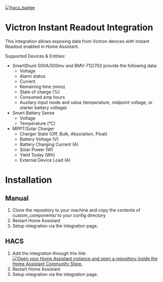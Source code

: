 

[![hacs_badge](https://img.shields.io/badge/HACS-Default-41BDF5.svg?style=for-the-badge)](https://github.com/hacs/integration)

# Victron Instant Readout Integration
This integration allows exposing data from Victron devices with Instant Readout enabled in Home Assistant.

Supported Devices & Entities:
* SmartShunt 500A/500mv and BMV-712/702 provide the following data:
    * Voltage
    * Alarm status
    * Current
    * Remaining time (mins)
    * State of charge (%)
    * Consumed amp hours
    * Auxilary input mode and value (temperature, midpoint voltage, or starter battery voltage)
* Smart Battery Sense
    * Voltage
    * Temperature (°C)
* MPPT/Solar Charger 
    * Charger State (Off, Bulk, Absorption, Float)
    * Battery Voltage (V)
    * Battery Charging Current (A)
    * Solar Power (W)
    * Yield Today (Wh)
    * External Device Load (A)

# Installation
## Manual
1. Clone the repository to your machine and copy the contents of custom_components/ to your config directory
2. Restart Home Assistant
3. Setup integration via the integration page.

## HACS
1. Add the integration through this link: 
[![Open your Home Assistant instance and open a repository inside the Home Assistant Community Store.](https://my.home-assistant.io/badges/hacs_repository.svg)](https://my.home-assistant.io/redirect/hacs_repository/?owner=keshavdv&repository=victron-hacs&category=integration)
2. Restart Home Assistant
3. Setup integration via the integration page.
